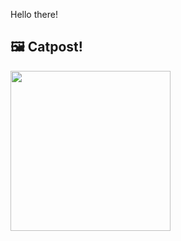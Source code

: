 Hello there!



## 🖼️ Catpost!

<sub>
    <img src="https://cdn2.thecatapi.com/images/3bg.jpg" height="256">
</sub>

